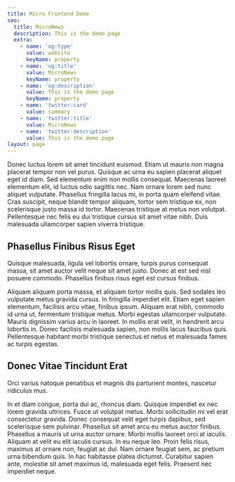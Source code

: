 ```yaml
---
title: Micro Frontend Demo
seo:
  title: MicroNews
  description: This is the demo page
  extra:
    - name: 'og:type'
      value: website
      keyName: property
    - name: 'og:title'
      value: MicroNews
      keyName: property
    - name: 'og:description'
      value: This is the demo page
      keyName: property
    - name: 'twitter:card'
      value: summary
    - name: 'twitter:title'
      value: MicroNews
    - name: 'twitter:description'
      value: This is the demo page
layout: page
---
```


<!-- @format -->

Donec luctus lorem sit amet tincidunt euismod. Etiam ut mauris non magna placerat tempor non
vel purus. Quisque ac urna eu sapien placerat aliquet eget id diam. Sed elementum enim non
mollis consequat. Maecenas laoreet elementum elit, id luctus odio sagittis nec. Nam ornare
lorem sed nunc aliquet vulputate. Phasellus fringilla lacus mi, in porta quam eleifend
vitae. Cras suscipit, neque blandit tempor aliquam, tortor sem tristique ex, non scelerisque
justo massa id tortor. Maecenas tristique at metus non volutpat. Pellentesque nec felis eu
dui tristique cursus sit amet vitae nibh. Duis malesuada ullamcorper sapien viverra
tristique.

## Phasellus Finibus Risus Eget

Quisque malesuada, ligula vel lobortis ornare, turpis purus consequat massa, sit amet auctor
velit neque sit amet justo. Donec at est sed nisl posuere commodo. Phasellus finibus risus
eget est cursus finibus.

Aliquam aliquam porta massa, et aliquam tortor mollis quis. Sed sodales leo vulputate metus
gravida cursus. In fringilla imperdiet elit. Etiam eget sapien elementum, facilisis arcu
vitae, finibus ipsum. Aliquam erat nibh, commodo id urna ut, fermentum tristique metus.
Morbi egestas ullamcorper vulputate. Mauris dignissim varius arcu in laoreet. In mollis erat
velit, in hendrerit arcu lobortis in. Donec facilisis malesuada sapien, non mollis lacus
faucibus quis. Pellentesque habitant morbi tristique senectus et netus et malesuada fames ac
turpis egestas.

## Donec Vitae Tincidunt Erat

Orci varius natoque penatibus et magnis dis parturient montes, nascetur ridiculus mus.

In et diam congue, porta dui ac, rhoncus diam. Quisque imperdiet ex nec lorem gravida
ultrices. Fusce ut volutpat metus. Morbi sollicitudin mi vel erat consectetur gravida. Donec
consequat velit eget turpis dapibus, sed scelerisque sem pulvinar. Phasellus sit amet arcu
eu metus auctor finibus. Phasellus a mauris ut urna auctor ornare. Morbi mollis laoreet orci
at iaculis. Aliquam at velit eu elit iaculis cursus. In eu neque leo. Proin felis risus,
maximus at ornare non, feugiat ac dui. Nam ornare feugiat sem, ac pretium urna bibendum
quis. In hac habitasse platea dictumst. Curabitur sapien ante, molestie sit amet maximus id,
malesuada eget felis. Praesent nec imperdiet neque.
